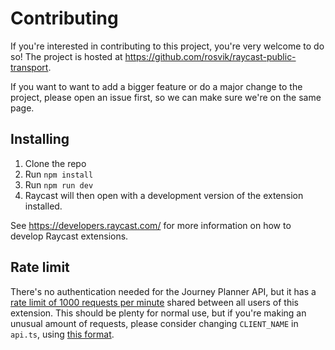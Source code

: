 # Contributing

If you're interested in contributing to this project, you're very welcome to do so! The project is hosted at https://github.com/rosvik/raycast-public-transport.

If you want to want to add a bigger feature or do a major change to the project, please open an issue first, so we can make sure we're on the same page.

## Installing

1. Clone the repo
2. Run `npm install`
3. Run `npm run dev`
4. Raycast will then open with a development version of the extension installed.

See https://developers.raycast.com/ for more information on how to develop Raycast extensions.

## Rate limit

There's no authentication needed for the Journey Planner API, but it has a [rate limit of 1000 requests per minute](https://enturas.atlassian.net/wiki/spaces/PUBLIC/pages/3736993955/Rate-limit+Policy+Journey-Planner-v3#Policy-levels) shared between all users of this extension. This should be plenty for normal use, but if you're making an unusual amount of requests, please consider changing `CLIENT_NAME` in `api.ts`, using [this format](https://developer.entur.org/pages-journeyplanner-journeyplanner#authentication).
